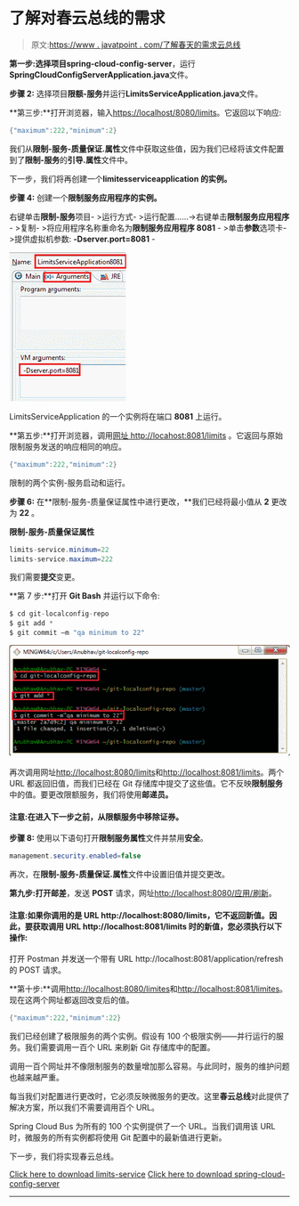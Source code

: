 # 了解对春云总线的需求

> 原文:[https://www . javatpoint . com/了解春天的需求云总线](https://www.javatpoint.com/understanding-the-need-for-spring-cloud-bus)

**第一步:**选择项目**spring-cloud-config-server**，运行**SpringCloudConfigServerApplication.java**文件。

**步骤 2:** 选择项目**限额-服务**并运行**LimitsServiceApplication.java**文件。

**第三步:**打开浏览器，输入[https://localhost/8080/limits](https://localhost/8080/limits)。它返回以下响应:

```java
{"maximum":222,"minimum":2}

```

我们从**限制-服务-质量保证.属性**文件中获取这些值，因为我们已经将该文件配置到了**限制-服务**的**引导.属性**文件中。

下一步，我们将再创建一个**limitesserviceapplication 的实例。**

**步骤 4:** 创建一个**限制服务应用程序的实例。**

右键单击**限制-服务**项目- >运行方式- >运行配置……->右键单击**限制服务应用程序** - >复制- >将应用程序名称重命名为**限制服务应用程序 8081** - >单击**参数**选项卡- >提供虚拟机参数: **-Dserver.port=8081** -

![Understanding the need for Spring Cloud Bus](img/750257241293ec9244f9ce3051804632.png)

LimitsServiceApplication 的一个实例将在端口 **8081** 上运行。

**第五步:**打开浏览器，调用[网址 http://locahost:8081/limits](http://locahost:8081/limits) 。它返回与原始限制服务发送的响应相同的响应。

```java
{"maximum":222,"minimum":2}

```

限制的两个实例-服务启动和运行。

**步骤 6:** 在**限制-服务-质量保证属性中进行更改，**我们已经将最小值从 **2** 更改为 **22** 。

**限制-服务-质量保证属性**

```java
limits-service.minimum=22
limits-service.maximum=222

```

我们需要**提交**变更。

**第 7 步:**打开 **Git Bash** 并运行以下命令:

```java
$ cd git-localconfig-repo
$ git add *
$ git commit –m "qa minimum to 22"

```

![Understanding the need for Spring Cloud Bus](img/76888e357d6bd99a6ef434e0196e10c9.png)

再次调用网址[http://localhost:8080/limits](http://localhost:8080/limits)和[http://localhost:8081/limits](http://localhost:8081/limits)。两个 URL 都返回旧值，而我们已经在 Git 存储库中提交了这些值。它不反映**限制服务**中的值。要更改限额服务，我们将使用**邮递员。**

#### 注意:在进入下一步之前，从限额服务中移除证券。

**步骤 8:** 使用以下语句打开**限制服务属性**文件并禁用**安全**。

```java
management.security.enabled=false

```

再次，在**限制-服务-质量保证.属性**文件中设置旧值并提交更改。

**第九步:**打开**邮差**，发送 **POST** 请求，网址[http://localhost:8080/应用/刷新](http://localhost:8080/application/refresh)。

#### 注意:如果你调用的是 URL http://localhost:8080/limits，它不返回新值。因此，要获取调用 URL http://localhost:8081/limits 时的新值，您必须执行以下操作:
打开 Postman 并发送一个带有 URL http://localhost:8081/application/refresh 的 POST 请求。

**第十步:**调用[http://localhost:8080/limites](http://localhost:8080/limits)和[http://localhost:8081/limites](http://localhost:8081/limits)。现在这两个网址都返回改变后的值。

```java
{"maximum":222,"minimum":22}

```

我们已经创建了极限服务的两个实例。假设有 100 个极限实例——并行运行的服务。我们需要调用一百个 URL 来刷新 Git 存储库中的配置。

调用一百个网址并不像限制服务的数量增加那么容易。与此同时，服务的维护问题也越来越严重。

每当我们对配置进行更改时，它必须反映微服务的更改。这里**春云总线**对此提供了解决方案，所以我们不需要调用百个 URL。

Spring Cloud Bus 为所有的 100 个实例提供了一个 URL。当我们调用该 URL 时，微服务的所有实例都将使用 Git 配置中的最新值进行更新。

下一步，我们将实现春云总线。

[Click here to download limits-service](https://static.javatpoint.com/tutorial/microservices/download/bus/limits-service.zip)
[Click here to download spring-cloud-config-server](https://static.javatpoint.com/tutorial/microservices/download/bus/spring-cloud-config-server.zip)

* * *